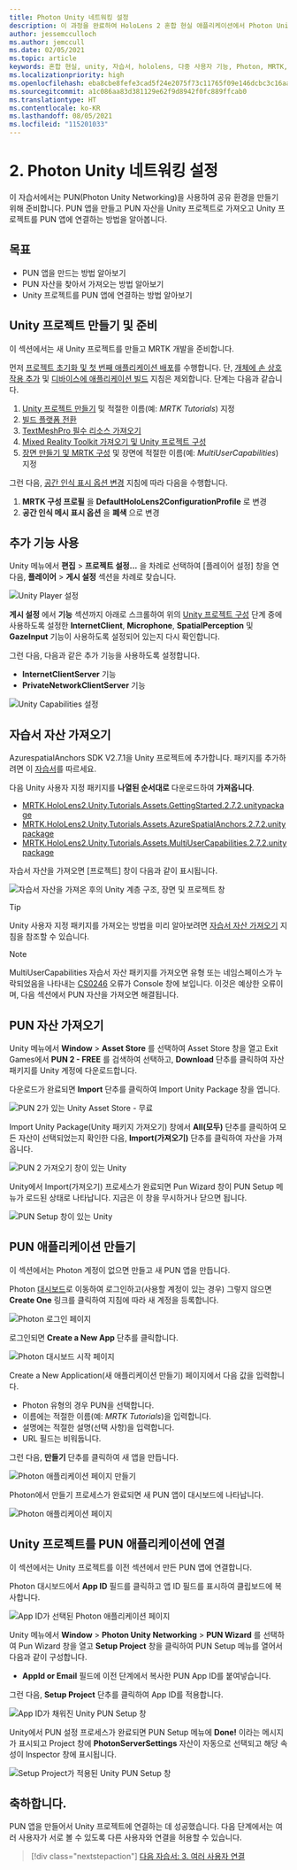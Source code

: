 ```yaml
---
title: Photon Unity 네트워킹 설정
description: 이 과정을 완료하여 HoloLens 2 혼합 현실 애플리케이션에서 Photon Unity Network를 구현하는 방법을 알아봅니다.
author: jessemcculloch
ms.author: jemccull
ms.date: 02/05/2021
ms.topic: article
keywords: 혼합 현실, unity, 자습서, hololens, 다중 사용자 기능, Photon, MRTK, mixed reality toolkit, UWP, Azure spatial anchors, PUN
ms.localizationpriority: high
ms.openlocfilehash: eba8cbe8fefe3cad5f24e2075f73c11765f09e146dcbc3c16aabff58163fc5b8
ms.sourcegitcommit: a1c086aa83d381129e62f9d8942f0fc889ffcab0
ms.translationtype: HT
ms.contentlocale: ko-KR
ms.lasthandoff: 08/05/2021
ms.locfileid: "115201033"
---
```

# <a name="2-setting-up-photon-unity-networking"></a>2. Photon Unity 네트워킹 설정

이 자습서에서는 PUN(Photon Unity Networking)을 사용하여 공유 환경을 만들기 위해 준비합니다. PUN 앱을 만들고 PUN 자산을 Unity 프로젝트로 가져오고 Unity 프로젝트를 PUN 앱에 연결하는 방법을 알아봅니다.

## <a name="objectives"></a>목표

* PUN 앱을 만드는 방법 알아보기
* PUN 자산을 찾아서 가져오는 방법 알아보기
* Unity 프로젝트를 PUN 앱에 연결하는 방법 알아보기

## <a name="creating-and-preparing-the-unity-project"></a>Unity 프로젝트 만들기 및 준비

이 섹션에서는 새 Unity 프로젝트를 만들고 MRTK 개발을 준비합니다.

먼저 [프로젝트 초기화 및 첫 번째 애플리케이션 배포](mr-learning-base-02.md)를 수행합니다. 단, [개체에 손 상호 작용 추가](mr-learning-base-02.md#adding-hand-interaction-to-an-object) 및 [디바이스에 애플리케이션 빌드](mr-learning-base-02.md#building-your-application-to-your-hololens-2) 지침은 제외합니다. 단계는 다음과 같습니다.

1. [Unity 프로젝트 만들기](mr-learning-base-02.md#creating-the-unity-project) 및 적절한 이름(예: *MRTK Tutorials*) 지정
2. [빌드 플랫폼 전환](mr-learning-base-02.md#switching-the-build-platform)
3. [TextMeshPro 필수 리소스 가져오기](mr-learning-base-04.md#importing-the-textmeshpro-essential-resources)
4. [Mixed Reality Toolkit 가져오기 및 Unity 프로젝트 구성](mr-learning-base-02.md#importing-the-mixed-reality-toolkit-and-configuring-the-unity-project)
5. [장면 만들기 및 MRTK 구성](mr-learning-base-02.md#creating-the-scene-and-configuring-mrtk) 및 장면에 적절한 이름(예: *MultiUserCapabilities*) 지정

그런 다음, [공간 인식 표시 옵션 변경](mr-learning-base-03.md#changing-the-spatial-awareness-display-option) 지침에 따라 다음을 수행합니다.

1. **MRTK 구성 프로필** 을 **DefaultHoloLens2ConfigurationProfile** 로 변경
1. **공간 인식 메시 표시 옵션** 을 **폐색** 으로 변경

## <a name="enabling-additional-capabilities"></a>추가 기능 사용

Unity 메뉴에서 **편집** > **프로젝트 설정...** 을 차례로 선택하여 [플레이어 설정] 창을 연 다음, **플레이어** >  **게시 설정** 섹션을 차례로 찾습니다.

![Unity Player 설정](images/mr-learning-sharing/sharing-02-section2-step1-1.png)

**게시 설정** 에서 **기능** 섹션까지 아래로 스크롤하여 위의 [Unity 프로젝트 구성](mr-learning-base-02.md#configuring-the-unity-project) 단계 중에 사용하도록 설정한 **InternetClient**, **Microphone**, **SpatialPerception** 및 **GazeInput** 기능이 사용하도록 설정되어 있는지 다시 확인합니다.

그런 다음, 다음과 같은 추가 기능을 사용하도록 설정합니다.

* **InternetClientServer** 기능
* **PrivateNetworkClientServer** 기능

![Unity Capabilities 설정](images/mr-learning-sharing/sharing-02-section2-step1-2.png)

## <a name="importing-the-tutorial-assets"></a>자습서 자산 가져오기

AzurespatialAnchors SDK V2.7.1을 Unity 프로젝트에 추가합니다. 패키지를 추가하려면 이 [자습서](/azure/spatial-anchors/how-tos/setup-unity-project?tabs=UPMPackage)를 따르세요.


다음 Unity 사용자 지정 패키지를 **나열된 순서대로** 다운로드하여 **가져옵니다**.
 
* [MRTK.HoloLens2.Unity.Tutorials.Assets.GettingStarted.2.7.2.unitypackage](https://github.com/microsoft/MixedRealityLearning/releases/download/getting-started-v2.7.2/MRTK.HoloLens2.Unity.Tutorials.Assets.GettingStarted.2.7.2.unitypackage)
* [MRTK.HoloLens2.Unity.Tutorials.Assets.AzureSpatialAnchors.2.7.2.unitypackage](https://github.com/microsoft/MixedRealityLearning/releases/download/azure-spatial-anchors-v2.7.2/MRTK.HoloLens2.Unity.Tutorials.Assets.AzureSpatialAnchors.2.7.2.unitypackage)
* [MRTK.HoloLens2.Unity.Tutorials.Assets.MultiUserCapabilities.2.7.2.unitypackage](https://github.com/microsoft/MixedRealityLearning/releases/download/multi-user-capabilities-v2.7.2/MRTK.HoloLens2.Unity.Tutorials.Assets.MultiUserCapabilities.2.7.2.unitypackage)

자습서 자산을 가져오면 [프로젝트] 창이 다음과 같이 표시됩니다.

![자습서 자산을 가져온 후의 Unity 계층 구조, 장면 및 프로젝트 창](images/mr-learning-sharing/sharing-02-section4-step1-1.png)

> [!TIP]
> Unity 사용자 지정 패키지를 가져오는 방법을 미리 알아보려면 [자습서 자산 가져오기](mr-learning-base-04.md#importing-the-tutorial-assets) 지침을 참조할 수 있습니다.

> [!NOTE]
> MultiUserCapabilities 자습서 자산 패키지를 가져오면 유형 또는 네임스페이스가 누락되었음을 나타내는 [CS0246](/dotnet/csharp/language-reference/compiler-messages/cs0246) 오류가 Console 창에 보입니다. 이것은 예상한 오류이며, 다음 섹션에서 PUN 자산을 가져오면 해결됩니다.

## <a name="importing-the-pun-assets"></a>PUN 자산 가져오기

Unity 메뉴에서 **Window** > **Asset Store** 를 선택하여 Asset Store 창을 열고 Exit Games에서 **PUN 2 - FREE** 를 검색하여 선택하고, **Download** 단추를 클릭하여 자산 패키지를 Unity 계정에 다운로드합니다.

다운로드가 완료되면 **Import** 단추를 클릭하여 Import Unity Package 창을 엽니다.

![PUN 2가 있는 Unity Asset Store - 무료](images/mr-learning-sharing/sharing-02-section5-step1-1.png)

Import Unity Package(Unity 패키지 가져오기) 창에서 **All(모두)** 단추를 클릭하여 모든 자산이 선택되었는지 확인한 다음, **Import(가져오기)** 단추를 클릭하여 자산을 가져옵니다.

![PUN 2 가져오기 창이 있는 Unity](images/mr-learning-sharing/sharing-02-section5-step1-2.png)

Unity에서 Import(가져오기) 프로세스가 완료되면 Pun Wizard 창이 PUN Setup 메뉴가 로드된 상태로 나타납니다. 지금은 이 창을 무시하거나 닫으면 됩니다.

![PUN Setup 창이 있는 Unity](images/mr-learning-sharing/sharing-02-section5-step1-3.png)

## <a name="creating-the-pun-application"></a>PUN 애플리케이션 만들기

이 섹션에서는 Photon 계정이 없으면 만들고 새 PUN 앱을 만듭니다.

Photon <a href="https://dashboard.photonengine.com/account/signin" target="_blank">대시보드</a>로 이동하여 로그인하고(사용할 계정이 있는 경우) 그렇지 않으면 **Create One** 링크를 클릭하여 지침에 따라 새 계정을 등록합니다.

![Photon 로그인 페이지](images/mr-learning-sharing/sharing-02-section6-step1-1.png)

로그인되면 **Create a New App** 단추를 클릭합니다.

![Photon 대시보드 시작 페이지](images/mr-learning-sharing/sharing-02-section6-step1-2.png)

Create a New Application(새 애플리케이션 만들기) 페이지에서 다음 값을 입력합니다.

* Photon 유형의 경우 PUN을 선택합니다.
* 이름에는 적절한 이름(예: _MRTK Tutorials_)을 입력합니다.
* 설명에는 적절한 설명(선택 사항)을 입력합니다.
* URL 필드는 비워둡니다.

그런 다음, **만들기** 단추를 클릭하여 새 앱을 만듭니다.

![Photon 애플리케이션 페이지 만들기](images/mr-learning-sharing/sharing-02-section6-step1-3.png)

Photon에서 만들기 프로세스가 완료되면 새 PUN 앱이 대시보드에 나타납니다.

![Photon 애플리케이션 페이지](images/mr-learning-sharing/sharing-02-section6-step1-4.png)

## <a name="connecting-the-unity-project-to-the-pun-application"></a>Unity 프로젝트를 PUN 애플리케이션에 연결

이 섹션에서는 Unity 프로젝트를 이전 섹션에서 만든 PUN 앱에 연결합니다.

Photon 대시보드에서 **App ID** 필드를 클릭하고 앱 ID 필드를 표시하여 클립보드에 복사합니다.

![App ID가 선택된 Photon 애플리케이션 페이지](images/mr-learning-sharing/sharing-02-section7-step1-1.png)

Unity 메뉴에서 **Window** > **Photon Unity Networking** > **PUN Wizard** 를 선택하여 Pun Wizard 창을 열고 **Setup Project** 창을 클릭하여 PUN Setup 메뉴를 열어서 다음과 같이 구성합니다.

* **AppId or Email** 필드에 이전 단계에서 복사한 PUN App ID를 붙여넣습니다.

그런 다음, **Setup Project** 단추를 클릭하여 App ID를 적용합니다.

![App ID가 채워진 Unity PUN Setup 창](images/mr-learning-sharing/sharing-02-section7-step1-2.png)

Unity에서 PUN 설정 프로세스가 완료되면 PUN Setup 메뉴에 **Done!** 이라는 메시지가 표시되고 Project 창에 **PhotonServerSettings** 자산이 자동으로 선택되고 해당 속성이 Inspector 창에 표시됩니다.

![Setup Project가 적용된 Unity PUN Setup 창](images/mr-learning-sharing/sharing-02-section7-step1-3.png)

## <a name="congratulations"></a>축하합니다.

PUN 앱을 만들어서 Unity 프로젝트에 연결하는 데 성공했습니다. 다음 단계에서는 여러 사용자가 서로 볼 수 있도록 다른 사용자와 연결을 허용할 수 있습니다.

> [!div class="nextstepaction"]
> [다음 자습서: 3. 여러 사용자 연결](mr-learning-sharing-03.md)